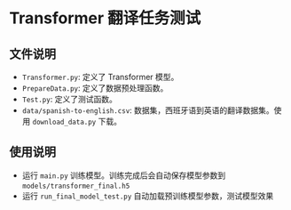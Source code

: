 # Transformer 翻译任务测试

## 文件说明

- `Transformer.py`: 定义了 Transformer 模型。
- `PrepareData.py`: 定义了数据预处理函数。
- `Test.py`: 定义了测试函数。
- `data/spanish-to-english.csv`: 数据集，西班牙语到英语的翻译数据集。使用 `download_data.py` 下载。 


## 使用说明

- 运行 `main.py` 训练模型。训练完成后会自动保存模型参数到 `models/transformer_final.h5`
- 运行 `run_final_model_test.py` 自动加载预训练模型参数，测试模型效果